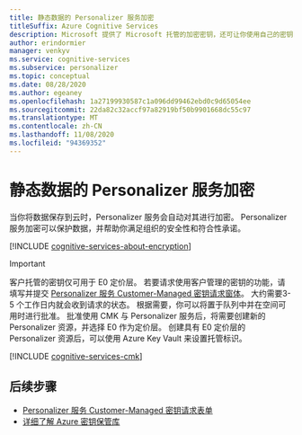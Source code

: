 ```yaml
---
title: 静态数据的 Personalizer 服务加密
titleSuffix: Azure Cognitive Services
description: Microsoft 提供了 Microsoft 托管的加密密钥，还可让你使用自己的密钥（称为客户管理的密钥 (CMK)）管理你的认知服务订阅。 本文介绍了 Personalizer 的数据加密，以及如何启用和管理 CMK。
author: erindormier
manager: venkyv
ms.service: cognitive-services
ms.subservice: personalizer
ms.topic: conceptual
ms.date: 08/28/2020
ms.author: egeaney
ms.openlocfilehash: 1a27199930587c1a096dd99462ebd0c9d65054ee
ms.sourcegitcommit: 22da82c32accf97a82919bf50b9901668dc55c97
ms.translationtype: MT
ms.contentlocale: zh-CN
ms.lasthandoff: 11/08/2020
ms.locfileid: "94369352"
---
```

# <a name="personalizer-service-encryption-of-data-at-rest"></a>静态数据的 Personalizer 服务加密

当你将数据保存到云时，Personalizer 服务会自动对其进行加密。 Personalizer 服务加密可以保护数据，并帮助你满足组织的安全性和符合性承诺。

[!INCLUDE [cognitive-services-about-encryption](../includes/cognitive-services-about-encryption.md)]

> [!IMPORTANT]
> 客户托管的密钥仅可用于 E0 定价层。 若要请求使用客户管理的密钥的功能，请填写并提交 [Personalizer 服务 Customer-Managed 密钥请求窗体](https://aka.ms/cogsvc-cmk)。 大约需要3-5 个工作日内就会收到请求的状态。 根据需要，你可以将置于队列中并在空间可用时进行批准。 批准使用 CMK 与 Personalizer 服务后，将需要创建新的 Personalizer 资源，并选择 E0 作为定价层。 创建具有 E0 定价层的 Personalizer 资源后，可以使用 Azure Key Vault 来设置托管标识。

[!INCLUDE [cognitive-services-cmk](../includes/configure-customer-managed-keys.md)]

## <a name="next-steps"></a>后续步骤

* [Personalizer 服务 Customer-Managed 密钥请求表单](https://aka.ms/cogsvc-cmk)
* [详细了解 Azure 密钥保管库](../../key-vault/general/overview.md)